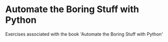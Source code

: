 # Automate the Boring Stuff with Python

Exercises associated with the book 'Automate the Boring Stuff with Python'

